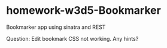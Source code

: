 # homework-w3d5-Bookmarker
Bookmarker app using sinatra and REST

Question: Edit bookmark CSS not working. Any hints?
